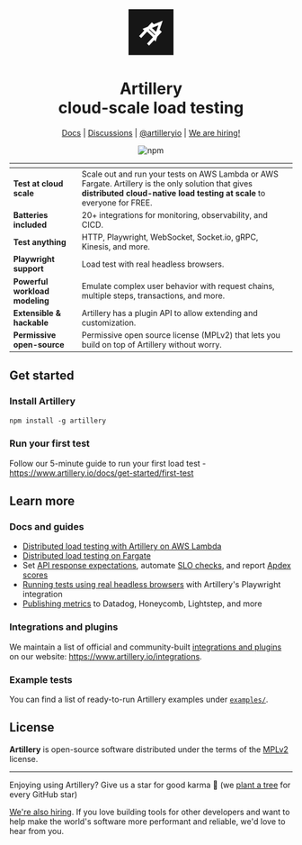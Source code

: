 <div align="center">
  <img src="https://raw.githubusercontent.com/artilleryio/artillery/main/packages/artillery/artillery-logo.svg" width="80">
  <h1>Artillery<br/>cloud-scale load testing</h1>
</div>

<p align="center">
  <a href="https://www.artillery.io/docs">Docs</a> | <a href="https://github.com/artilleryio/artillery/discussions">Discussions</a> | <a href="https://twitter.com/artilleryio">@artilleryio</a> | <a href="https://www.artillery.io/careers">We are hiring!</a>
</p>

<p align="center">
  <img alt="npm" src="https://img.shields.io/npm/dm/artillery?style=flat-square">
</p>

| <!-- -->    | <!-- -->    |
|---|---|
| **Test at cloud scale**   | Scale out and run your tests on AWS Lambda or AWS Fargate. Artillery is the only solution that gives **distributed cloud-native load testing at scale** to everyone for FREE. |
| **Batteries included**   | 20+ integrations for monitoring, observability, and CICD.  |
| **Test anything**   | HTTP, Playwright, WebSocket, Socket.io, gRPC, Kinesis, and more.   |
| **Playwright support** | Load test with real headless browsers. |
| **Powerful workload modeling** | Emulate complex user behavior with request chains, multiple steps, transactions, and more. |
| **Extensible & hackable** | Artillery has a plugin API to allow extending and customization. |
| **Permissive open-source** | Permissive open source license (MPLv2) that lets you build on top of Artillery without worry. |

## Get started

### Install Artillery

```
npm install -g artillery
```

### Run your first test

Follow our 5-minute guide to run your first load test - https://www.artillery.io/docs/get-started/first-test

## Learn more

### Docs and guides

- [Distributed load testing with Artillery on AWS Lambda](https://www.artillery.io/docs/load-testing-at-scale/aws-lambda)
- [Distributed load testing on Fargate](https://www.artillery.io/docs/load-testing-at-scale/aws-fargate)
- Set [API response expectations](https://www.artillery.io/docs/reference/extensions/expect), automate [SLO checks](https://www.artillery.io/docs/reference/extensions/ensure), and report [Apdex scores](https://www.artillery.io/docs/reference/extensions/apdex)
- [Running tests using real headless browsers](https://www.artillery.io/docs/reference/engines/playwright) with Artillery's Playwright integration
- [Publishing metrics](https://www.artillery.io/docs/reference/extensions/publish-metrics) to Datadog, Honeycomb, Lightstep, and more

### Integrations and plugins

We maintain a list of official and community-built [integrations and plugins](https://www.artillery.io/integrations) on our website: https://www.artillery.io/integrations.

### Example tests

You can find a list of ready-to-run Artillery examples under [`examples/`](https://github.com/artilleryio/artillery/tree/master/examples#readme).


## License

**Artillery** is open-source software distributed under the terms of the [MPLv2](https://www.mozilla.org/en-US/MPL/2.0/) license.

----

Enjoying using Artillery? Give us a star for good karma 🌟 (we <a href="https://ecologi.com/artilleryio">plant a tree</a> for every GitHub star)

<a href="https://www.artillery.io/blog/artillery-hiring-product-engineers">We're also hiring</a>. If you love building tools for other developers and want to help make the world's software more performant and reliable, we'd love to hear from you.

